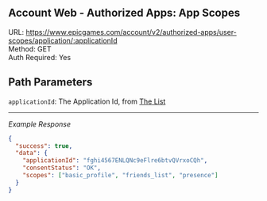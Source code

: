 ## Account Web - Authorized Apps: App Scopes

URL: https://www.epicgames.com/account/v2/authorized-apps/user-scopes/application/:applicationId \
Method: GET \
Auth Required: Yes

## Path Parameters

`applicationId`: The Application Id, from [The List](./Apps.md)

---

_Example Response_

```json
{
  "success": true,
  "data": {
    "applicationId": "fghi4567ENLQNc9eFlre6btvQVrxoCQh",
    "consentStatus": "OK",
    "scopes": ["basic_profile", "friends_list", "presence"]
  }
}
```
